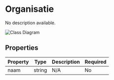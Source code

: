 # Organisatie

No description available.

![Class Diagram](https://github.com/CommonGateway/CustomerInteractionBundle/blob/Symfony-updates/docs/schema/klant.organisatie.svg)

## Properties

| Property | Type | Description | Required |
|----------|------|-------------|----------|
| naam | string | N/A | No |
